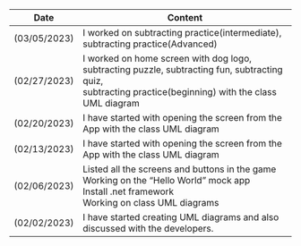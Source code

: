 | Date | Content |
|-------|---------|
|(03/05/2023)| I worked on subtracting practice(intermediate), subtracting practice(Advanced)|
|(02/27/2023)| I worked on home screen with dog logo, subtracting puzzle, subtracting fun, subtracting quiz,<br> subtracting practice(beginning) with the class UML diagram|
|(02/20/2023)| I have started with opening the screen from the App with the class UML diagram |
|(02/13/2023)| I have started with opening the screen from the App with the class UML diagram |
|(02/06/2023)| Listed  all the screens and buttons in the game<br> Working on the “Hello World” mock app<br>Install  .net framework<br>Working on class UML diagrams|
|(02/02/2023)|I have started creating UML diagrams and also discussed with the developers.
